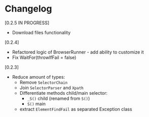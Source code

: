 ﻿# Changelog

[0.2.5 IN PROGRESS]
- Download files functionality

[0.2.4]
- Refactored logic of BrowserRunner - add ability to customize it
- Fix WaitFor(throwIfFail = false)

[0.2.3]
- Reduce amount of types:
    - Remove `SelectorChain`
    - Join `SelectorParser` and `Xpath`
    - Differentiate methods child/main selector:
        - `_S()` child (renamed from `S()`)
        - `S()` main
    - extract `ElementFindFail` as separated Exception class